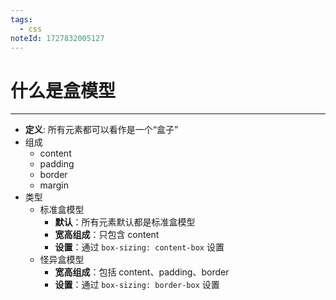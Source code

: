 ```yaml
---
tags:
  - css
noteId: 1727832005127
---
```

# 什么是盒模型
---
- **定义**: 所有元素都可以看作是一个“盒子”
- 组成
	- content
	- padding
	- border
	- margin
- 类型
	- 标准盒模型
		- **默认**：所有元素默认都是标准盒模型
		- **宽高组成**：只包含 content
		- **设置**：通过 `box-sizing: content-box` 设置
	- 怪异盒模型
		- **宽高组成**：包括 content、padding、border
		- **设置**：通过 `box-sizing: border-box` 设置